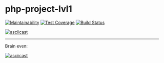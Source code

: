 # php-project-lvl1

[![Maintainability](https://api.codeclimate.com/v1/badges/6020e678444a0917600e/maintainability)](https://codeclimate.com/github/LubaRo/php-project-lvl1/maintainability)  [![Test Coverage](https://api.codeclimate.com/v1/badges/6020e678444a0917600e/test_coverage)](https://codeclimate.com/github/LubaRo/php-project-lvl1/test_coverage) [![Build Status](https://travis-ci.org/LubaRo/php-project-lvl1.svg?branch=master)](https://travis-ci.org/LubaRo/php-project-lvl1)

[![asciicast](https://asciinema.org/a/htBJX2tv114YfWTUXeWaR5aq1.svg)](https://asciinema.org/a/htBJX2tv114YfWTUXeWaR5aq1)
___
Brain even:
   
[![asciicast](https://asciinema.org/a/5BLY0IJGVDkmTmMbqu0gVt7QA.svg)](https://asciinema.org/a/5BLY0IJGVDkmTmMbqu0gVt7QA)
